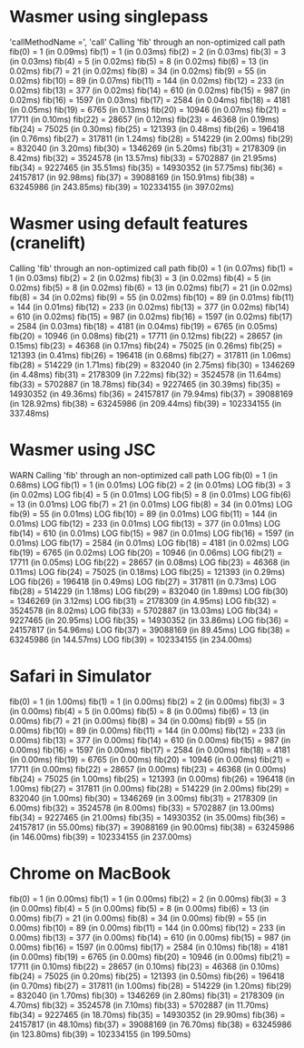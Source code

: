 # Wasmer using singlepass
'callMethodName =', 'call'
Calling 'fib' through an non-optimized call path
fib(0) = 1 (in 0.09ms)
fib(1) = 1 (in 0.03ms)
fib(2) = 2 (in 0.03ms)
fib(3) = 3 (in 0.03ms)
fib(4) = 5 (in 0.02ms)
fib(5) = 8 (in 0.02ms)
fib(6) = 13 (in 0.02ms)
fib(7) = 21 (in 0.02ms)
fib(8) = 34 (in 0.02ms)
fib(9) = 55 (in 0.02ms)
fib(10) = 89 (in 0.07ms)
fib(11) = 144 (in 0.02ms)
fib(12) = 233 (in 0.02ms)
fib(13) = 377 (in 0.02ms)
fib(14) = 610 (in 0.02ms)
fib(15) = 987 (in 0.02ms)
fib(16) = 1597 (in 0.03ms)
fib(17) = 2584 (in 0.04ms)
fib(18) = 4181 (in 0.05ms)
fib(19) = 6765 (in 0.13ms)
fib(20) = 10946 (in 0.07ms)
fib(21) = 17711 (in 0.10ms)
fib(22) = 28657 (in 0.12ms)
fib(23) = 46368 (in 0.19ms)
fib(24) = 75025 (in 0.30ms)
fib(25) = 121393 (in 0.48ms)
fib(26) = 196418 (in 0.76ms)
fib(27) = 317811 (in 1.24ms)
fib(28) = 514229 (in 2.00ms)
fib(29) = 832040 (in 3.20ms)
fib(30) = 1346269 (in 5.20ms)
fib(31) = 2178309 (in 8.42ms)
fib(32) = 3524578 (in 13.57ms)
fib(33) = 5702887 (in 21.95ms)
fib(34) = 9227465 (in 35.51ms)
fib(35) = 14930352 (in 57.75ms)
fib(36) = 24157817 (in 92.98ms)
fib(37) = 39088169 (in 150.91ms)
fib(38) = 63245986 (in 243.85ms)
fib(39) = 102334155 (in 397.02ms)

# Wasmer using default features (cranelift)

Calling 'fib' through an non-optimized call path
fib(0) = 1 (in 0.07ms)
fib(1) = 1 (in 0.03ms)
fib(2) = 2 (in 0.02ms)
fib(3) = 3 (in 0.02ms)
fib(4) = 5 (in 0.02ms)
fib(5) = 8 (in 0.02ms)
fib(6) = 13 (in 0.02ms)
fib(7) = 21 (in 0.02ms)
fib(8) = 34 (in 0.02ms)
fib(9) = 55 (in 0.02ms)
fib(10) = 89 (in 0.01ms)
fib(11) = 144 (in 0.01ms)
fib(12) = 233 (in 0.02ms)
fib(13) = 377 (in 0.02ms)
fib(14) = 610 (in 0.02ms)
fib(15) = 987 (in 0.02ms)
fib(16) = 1597 (in 0.02ms)
fib(17) = 2584 (in 0.03ms)
fib(18) = 4181 (in 0.04ms)
fib(19) = 6765 (in 0.05ms)
fib(20) = 10946 (in 0.08ms)
fib(21) = 17711 (in 0.12ms)
fib(22) = 28657 (in 0.15ms)
fib(23) = 46368 (in 0.17ms)
fib(24) = 75025 (in 0.26ms)
fib(25) = 121393 (in 0.41ms)
fib(26) = 196418 (in 0.68ms)
fib(27) = 317811 (in 1.06ms)
fib(28) = 514229 (in 1.71ms)
fib(29) = 832040 (in 2.75ms)
fib(30) = 1346269 (in 4.48ms)
fib(31) = 2178309 (in 7.22ms)
fib(32) = 3524578 (in 11.64ms)
fib(33) = 5702887 (in 18.78ms)
fib(34) = 9227465 (in 30.39ms)
fib(35) = 14930352 (in 49.36ms)
fib(36) = 24157817 (in 79.94ms)
fib(37) = 39088169 (in 128.92ms)
fib(38) = 63245986 (in 209.44ms)
fib(39) = 102334155 (in 337.48ms)


# Wasmer using JSC

 WARN  Calling 'fib' through an non-optimized call path
 LOG  fib(0) = 1 (in 0.68ms)
 LOG  fib(1) = 1 (in 0.01ms)
 LOG  fib(2) = 2 (in 0.01ms)
 LOG  fib(3) = 3 (in 0.02ms)
 LOG  fib(4) = 5 (in 0.01ms)
 LOG  fib(5) = 8 (in 0.01ms)
 LOG  fib(6) = 13 (in 0.01ms)
 LOG  fib(7) = 21 (in 0.01ms)
 LOG  fib(8) = 34 (in 0.01ms)
 LOG  fib(9) = 55 (in 0.01ms)
 LOG  fib(10) = 89 (in 0.01ms)
 LOG  fib(11) = 144 (in 0.01ms)
 LOG  fib(12) = 233 (in 0.01ms)
 LOG  fib(13) = 377 (in 0.01ms)
 LOG  fib(14) = 610 (in 0.01ms)
 LOG  fib(15) = 987 (in 0.01ms)
 LOG  fib(16) = 1597 (in 0.01ms)
 LOG  fib(17) = 2584 (in 0.01ms)
 LOG  fib(18) = 4181 (in 0.02ms)
 LOG  fib(19) = 6765 (in 0.02ms)
 LOG  fib(20) = 10946 (in 0.06ms)
 LOG  fib(21) = 17711 (in 0.05ms)
 LOG  fib(22) = 28657 (in 0.08ms)
 LOG  fib(23) = 46368 (in 0.11ms)
 LOG  fib(24) = 75025 (in 0.18ms)
 LOG  fib(25) = 121393 (in 0.29ms)
 LOG  fib(26) = 196418 (in 0.49ms)
 LOG  fib(27) = 317811 (in 0.73ms)
 LOG  fib(28) = 514229 (in 1.18ms)
 LOG  fib(29) = 832040 (in 1.89ms)
 LOG  fib(30) = 1346269 (in 3.12ms)
 LOG  fib(31) = 2178309 (in 4.95ms)
 LOG  fib(32) = 3524578 (in 8.02ms)
 LOG  fib(33) = 5702887 (in 13.03ms)
 LOG  fib(34) = 9227465 (in 20.95ms)
 LOG  fib(35) = 14930352 (in 33.86ms)
 LOG  fib(36) = 24157817 (in 54.96ms)
 LOG  fib(37) = 39088169 (in 89.45ms)
 LOG  fib(38) = 63245986 (in 144.57ms)
 LOG  fib(39) = 102334155 (in 234.00ms)

# Safari in Simulator

fib(0) = 1 (in 1.00ms)
fib(1) = 1 (in 0.00ms)
fib(2) = 2 (in 0.00ms)
fib(3) = 3 (in 0.00ms)
fib(4) = 5 (in 0.00ms)
fib(5) = 8 (in 0.00ms)
fib(6) = 13 (in 0.00ms)
fib(7) = 21 (in 0.00ms)
fib(8) = 34 (in 0.00ms)
fib(9) = 55 (in 0.00ms)
fib(10) = 89 (in 0.00ms)
fib(11) = 144 (in 0.00ms)
fib(12) = 233 (in 0.00ms)
fib(13) = 377 (in 0.00ms)
fib(14) = 610 (in 0.00ms)
fib(15) = 987 (in 0.00ms)
fib(16) = 1597 (in 0.00ms)
fib(17) = 2584 (in 0.00ms)
fib(18) = 4181 (in 0.00ms)
fib(19) = 6765 (in 0.00ms)
fib(20) = 10946 (in 0.00ms)
fib(21) = 17711 (in 0.00ms)
fib(22) = 28657 (in 0.00ms)
fib(23) = 46368 (in 0.00ms)
fib(24) = 75025 (in 1.00ms)
fib(25) = 121393 (in 0.00ms)
fib(26) = 196418 (in 1.00ms)
fib(27) = 317811 (in 0.00ms)
fib(28) = 514229 (in 2.00ms)
fib(29) = 832040 (in 1.00ms)
fib(30) = 1346269 (in 3.00ms)
fib(31) = 2178309 (in 6.00ms)
fib(32) = 3524578 (in 8.00ms)
fib(33) = 5702887 (in 13.00ms)
fib(34) = 9227465 (in 21.00ms)
fib(35) = 14930352 (in 35.00ms)
fib(36) = 24157817 (in 55.00ms)
fib(37) = 39088169 (in 90.00ms)
fib(38) = 63245986 (in 146.00ms)
fib(39) = 102334155 (in 237.00ms)

# Chrome on MacBook

fib(0) = 1 (in 0.00ms)
fib(1) = 1 (in 0.00ms)
fib(2) = 2 (in 0.00ms)
fib(3) = 3 (in 0.00ms)
fib(4) = 5 (in 0.00ms)
fib(5) = 8 (in 0.00ms)
fib(6) = 13 (in 0.00ms)
fib(7) = 21 (in 0.00ms)
fib(8) = 34 (in 0.00ms)
fib(9) = 55 (in 0.00ms)
fib(10) = 89 (in 0.00ms)
fib(11) = 144 (in 0.00ms)
fib(12) = 233 (in 0.00ms)
fib(13) = 377 (in 0.00ms)
fib(14) = 610 (in 0.00ms)
fib(15) = 987 (in 0.00ms)
fib(16) = 1597 (in 0.00ms)
fib(17) = 2584 (in 0.10ms)
fib(18) = 4181 (in 0.00ms)
fib(19) = 6765 (in 0.00ms)
fib(20) = 10946 (in 0.00ms)
fib(21) = 17711 (in 0.10ms)
fib(22) = 28657 (in 0.10ms)
fib(23) = 46368 (in 0.10ms)
fib(24) = 75025 (in 0.20ms)
fib(25) = 121393 (in 0.50ms)
fib(26) = 196418 (in 0.70ms)
fib(27) = 317811 (in 1.00ms)
fib(28) = 514229 (in 1.20ms)
fib(29) = 832040 (in 1.70ms)
fib(30) = 1346269 (in 2.80ms)
fib(31) = 2178309 (in 4.70ms)
fib(32) = 3524578 (in 7.10ms)
fib(33) = 5702887 (in 11.70ms)
fib(34) = 9227465 (in 18.70ms)
fib(35) = 14930352 (in 29.90ms)
fib(36) = 24157817 (in 48.10ms)
fib(37) = 39088169 (in 76.70ms)
fib(38) = 63245986 (in 123.80ms)
fib(39) = 102334155 (in 199.50ms)

